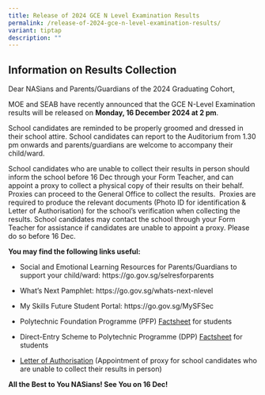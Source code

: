 ```yaml
---
title: Release of 2024 GCE N Level Examination Results
permalink: /release-of-2024-gce-n-level-examination-results/
variant: tiptap
description: ""
---
```

<h2><strong>Information on Results Collection</strong></h2>
<p>Dear NASians and Parents/Guardians of the 2024 Graduating Cohort,</p>
<p>MOE and SEAB have recently announced that the GCE N-Level Examination
results will be released on&nbsp;<strong>Monday, 16 December 2024 at 2 pm</strong>.</p>
<p>School candidates are reminded to be properly groomed and dressed in their
school attire. School candidates can report to the Auditorium from 1.30
pm onwards and parents/guardians are welcome to accompany their child/ward.</p>
<p>School candidates who are unable to collect their results in person should
inform the school before 16 Dec through your Form Teacher, and can appoint
a proxy to collect a physical copy of their results on their behalf. Proxies
can proceed to the General Office to collect the results.&nbsp; Proxies
are required to produce the relevant documents (Photo ID for identification
&amp; Letter of Authorisation) for the school’s verification when collecting
the results. School candidates may contact the school through your Form
Teacher for assistance if candidates are unable to appoint a proxy. Please
do so before 16 Dec.</p>
<p><strong>You may find the following links useful:</strong>
</p>
<ul data-tight="true" class="tight">
<li>
<p>Social and Emotional Learning Resources for Parents/Guardians to support
your child/ward:&nbsp;<a rel="noopener noreferrer nofollow" target="_blank">https://go.gov.sg/selresforparents</a>
</p>
</li>
<li>
<p>What’s Next Pamphlet:&nbsp;<a rel="noopener noreferrer nofollow" target="_blank">https://go.gov.sg/whats-next-nlevel</a>
</p>
</li>
<li>
<p>My Skills Future Student Portal:&nbsp;<a rel="noopener noreferrer nofollow" target="_blank">https://go.gov.sg/MySFSec</a>
</p>
</li>
<li>
<p>Polytechnic Foundation Programme (PFP)&nbsp;<a href="/files/GCE N Levels Results 2024/3b__PFP_Factsheet_for_Students.pdf" rel="noopener noreferrer nofollow" target="_blank"><u>Factsheet</u></a> for
students</p>
</li>
<li>
<p>Direct-Entry Scheme to Polytechnic Programme (DPP)&nbsp;<a href="/files/GCE N Levels Results 2024/4b__DPP_Factsheet_for_Students.pdf" rel="noopener nofollow" target="_blank">Factsheet</a> for
students</p>
</li>
<li>
<p><a href="/files/GCE N Levels Results 2024/Proxy_Letter.pdf" rel="noopener nofollow" target="_blank">Letter of Authorisation</a>&nbsp;(Appointment
of proxy for school candidates who are unable to collect their results
in person)</p>
</li>
</ul>
<p><strong>All the Best to You NASians! See You on 16 Dec!</strong>
</p>